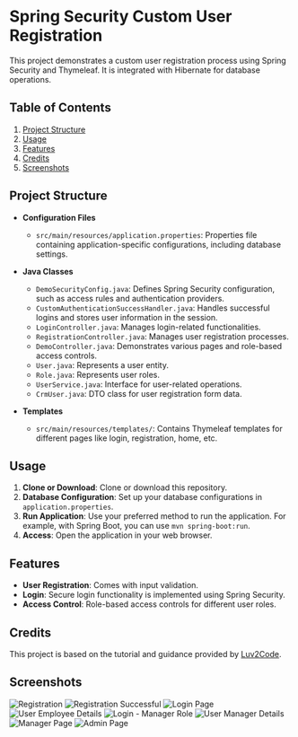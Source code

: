 # Spring Security Custom User Registration

This project demonstrates a custom user registration process using Spring Security and Thymeleaf. It is integrated with Hibernate for database operations.

## Table of Contents
1. [Project Structure](#project-structure)
2. [Usage](#usage)
3. [Features](#features)
4. [Credits](#credits)
5. [Screenshots](#screenshots)

## Project Structure <a name="project-structure"></a>
- **Configuration Files**
  - `src/main/resources/application.properties`: Properties file containing application-specific configurations, including database settings.
  
- **Java Classes**
  - `DemoSecurityConfig.java`: Defines Spring Security configuration, such as access rules and authentication providers.
  - `CustomAuthenticationSuccessHandler.java`: Handles successful logins and stores user information in the session.
  - `LoginController.java`: Manages login-related functionalities.
  - `RegistrationController.java`: Manages user registration processes.
  - `DemoController.java`: Demonstrates various pages and role-based access controls.
  - `User.java`: Represents a user entity.
  - `Role.java`: Represents user roles.
  - `UserService.java`: Interface for user-related operations.
  - `CrmUser.java`: DTO class for user registration form data.
  
- **Templates**
  - `src/main/resources/templates/`: Contains Thymeleaf templates for different pages like login, registration, home, etc.

## Usage <a name="usage"></a>
1. **Clone or Download**: Clone or download this repository.
2. **Database Configuration**: Set up your database configurations in `application.properties`.
3. **Run Application**: Use your preferred method to run the application. For example, with Spring Boot, you can use `mvn spring-boot:run`.
4. **Access**: Open the application in your web browser.

## Features <a name="features"></a>
- **User Registration**: Comes with input validation.
- **Login**: Secure login functionality is implemented using Spring Security.
- **Access Control**: Role-based access controls for different user roles.

## Credits <a name="credits"></a>
This project is based on the tutorial and guidance provided by [Luv2Code](https://www.luv2code.com/).

## Screenshots <a name="screenshots"></a>
![Registration](assets/116730698/da3f2543-4815-4a9a-a9ac-18aedcfc8dec.png)
![Registration Successful](assets/116730698/c904f860-36c5-46be-a64b-ccc0fe944973.png)
![Login Page](assets/116730698/f42b10f2-703d-443d-8d92-7a29b9f1a596.png)
![User Employee Details](assets/116730698/0c336d64-a3fd-4a6e-924e-d88274d326a7.png)
![Login - Manager Role](assets/116730698/70a42f59-b832-4aa5-910a-cd3002969fe9.png)
![User Manager Details](assets/116730698/72e9e973-a3e6-447f-98a5-3a9e1e9ca6c9.png)
![Manager Page](assets/116730698/7c8f0810-078f-4e7b-a8cf-7ecf7a72d990.png)
![Admin Page](assets/116730698/0da175d4-6416-4786-bd1c-444f16c198e8.png)
